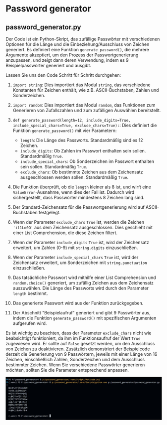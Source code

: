# Password generator

## password_generator.py
 
Der Code ist ein Python-Skript, das zufällige Passwörter mit verschiedenen Optionen für die Länge und die Einbeziehung/Ausschluss von Zeichen generiert. Es definiert eine Funktion `generate_password()`, die mehrere Argumente akzeptiert, um den Prozess der Passwortgenerierung anzupassen, und zeigt dann deren Verwendung, indem es 9 Beispielpasswörter generiert und ausgibt.

Lassen Sie uns den Code Schritt für Schritt durchgehen:

1. `import string`: Dies importiert das Modul `string`, das verschiedene Konstanten für Zeichen enthält, wie z.B. ASCII-Buchstaben, Zahlen und Sonderzeichen.

2. `import random`: Dies importiert das Modul `random`, das Funktionen zum Generieren von Zufallszahlen und zum zufälligen Auswählen bereitstellt.

3. `def generate_password(length=12, include_digits=True, include_special_chars=True, exclude_chars=True):`: Dies definiert die Funktion `generate_password()` mit vier Parametern:
   - `length`: Die Länge des Passworts. Standardmäßig sind es 12 Zeichen.
   - `include_digits`: Ob Zahlen im Passwort enthalten sein sollen. Standardmäßig `True`.
   - `include_special_chars`: Ob Sonderzeichen im Passwort enthalten sein sollen. Standardmäßig `True`.
   - `exclude_chars`: Ob bestimmte Zeichen aus dem Zeichensatz ausgeschlossen werden sollen. Standardmäßig `True`.

4. Die Funktion überprüft, ob die `length` kleiner als 8 ist, und wirft eine `ValueError`-Ausnahme, wenn dies der Fall ist. Dadurch wird sichergestellt, dass Passwörter mindestens 8 Zeichen lang sind.

5. Der Standard-Zeichensatz für die Passwortgenerierung wird auf ASCII-Buchstaben festgelegt.

6. Wenn der Parameter `exclude_chars` `True` ist, werden die Zeichen `'il1Lo0O'` aus dem Zeichensatz ausgeschlossen. Dies geschieht mit einer List Comprehension, die diese Zeichen filtert.

7. Wenn der Parameter `include_digits` `True` ist, wird der Zeichensatz erweitert, um Zahlen (0-9) mit `string.digits` einzuschließen.

8. Wenn der Parameter `include_special_chars` `True` ist, wird der Zeichensatz erweitert, um Sonderzeichen mit `string.punctuation` einzuschließen.

9. Das tatsächliche Passwort wird mithilfe einer List Comprehension und `random.choice()` generiert, um zufällig Zeichen aus dem Zeichensatz auszuwählen. Die Länge des Passworts wird durch den Parameter `length` bestimmt.

10. Das generierte Passwort wird aus der Funktion zurückgegeben.

11. Der Abschnitt "Beispielaufruf" generiert und gibt 9 Passwörter aus, indem die Funktion `generate_password()` mit spezifischen Argumenten aufgerufen wird.

Es ist wichtig zu beachten, dass der Parameter `exclude_chars` nicht wie beabsichtigt funktioniert, da ihm im Funktionsaufruf der Wert `True` zugewiesen wird. Er sollte auf `False` gesetzt werden, um den Ausschluss von Zeichen zu deaktivieren. Zusätzlich demonstriert der Beispielcode derzeit die Generierung von 9 Passwörtern, jeweils mit einer Länge von 16 Zeichen, einschließlich Zahlen, Sonderzeichen und dem Ausschluss bestimmter Zeichen. Wenn Sie verschiedene Passwörter generieren möchten, sollten Sie die Parameter entsprechend anpassen.

<img src="bilder/readme_001.jpg" alt="Alternativer Text">